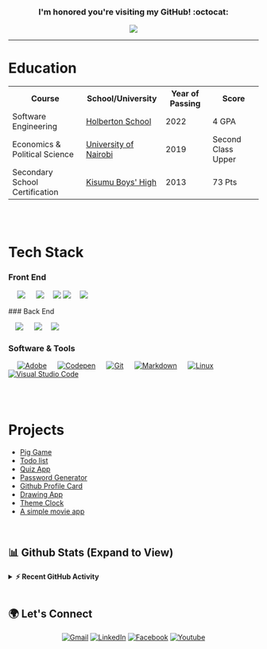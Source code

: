 ###  <p align="center">I'm honored you're visiting my GitHub! :octocat: </p>

  
<p align="center">
  <a href="https://github.com/DenverCoder1/readme-typing-svg"><img src="https://readme-typing-svg.herokuapp.com?lines=Tech%20Enthusiast;Graphic%20Designer;Forever%20A%20Student&center=true&width=500&height=50"></a>
</p>
<hr/>


# Education

<table>
  <tr>
    <th>Course</th>
    <th>School/University</th>
    <th>Year of Passing</th>
    <th>Score</th>
  </tr>
  <tr>
    <td> Software Engineering</td>
    <td><a href="https://www.holbertonschool.com/">Holberton School</a></td>
    <td>2022</td>
    <td>4 GPA</td>
  </tr>
  <tr>
    <td>Economics & Political Science</td>
    <td><a href="https://www.uonbi.ac.ke/">University of Nairobi</a></td>
    <td>2019</td>
    <td>Second Class Upper</td>
  </tr>
  <tr>
    <td>Secondary School Certification</td>
    <td><a href="#">Kisumu Boys' High</a></td>
    <td>2013</td>
    <td>73 Pts</td>
  </tr>
 </table>
    
<Br>
 <Br>


# Tech Stack

### Front End
<p>
&emsp;
<img src="https://img.shields.io/badge/HTML5-E34F26?style=for-the-badge&logo=html5&logoColor=white"> &emsp; <img  src="https://img.shields.io/badge/CSS3-1572B6?style=for-the-badge&logo=css3&logoColor=white"> &emsp;<img  src="https://img.shields.io/badge/JavaScript-F7DF1E?style=for-the-badge&logo=javascript&logoColor=black"> <img  src="https://img.shields.io/badge/Bootstrap-563D7C?style=for-the-badge&logo=bootstrap&logoColor=white">&emsp; <img  src="https://img.shields.io/badge/React-20232A?style=for-the-badge&logo=react&logoColor=61DAFB">  &emsp;
</p>
### Back End

 &emsp;<img src="https://img.shields.io/badge/Python-ffd340?style=for-the-badge&logo=python&logoColor=black"> &emsp; <img src="https://img.shields.io/badge/PHP-686ca3?style=for-the-badge&logo=php&logoColor=white"> &emsp;<img src="https://img.shields.io/badge/Firebase-F5820B?style=for-the-badge&logo=firebase&logoColor=FFCB2B"> &emsp;
	 
### Software & Tools
 
<p>
  &emsp;
    <a href="#"><img alt="Adobe" src="https://img.shields.io/badge/Adobe%20-%23FF0000.svg?logo=adobe&logoColor=white"></a>
  &emsp;
    <a href="#"><img alt="Codepen" src="https://img.shields.io/badge/Codepen-000000.svg?logo=codepen&logoColor=white"></a>
  &emsp;
    <a href="#"><img alt="Git" src="https://img.shields.io/badge/Git%20-%23F05033.svg?logo=git&logoColor=white"></a>
&emsp;
    <a href="#"><img alt="Markdown" src="https://img.shields.io/badge/Markdown-000000?style=flate&logo=markdown&logoColor=white"></a>
  &emsp;
    <a href="#"><img alt="Linux" src="https://img.shields.io/badge/Linux-FCC624?style=flat&logo=linux&logoColor=black"></a>
  &emsp;
    <a href="#"><img alt="Visual Studio Code" src="https://img.shields.io/badge/Visual%20Studio%20Code-0078d7.svg?logo=visual-studio-code&logoColor=white"></a>
  &emsp; 
</p>


<br>
<br>
   
   # Projects

- [Pig Game](https://lnkd.in/diBfEFZ)
- [Todo list](https://lnkd.in/dcWPymdG)
- [Quiz App](https://lnkd.in/dhq4XC7M)
- [Password Generator](https://lnkd.in/dKD94x6)
- [Github Profile Card](https://lnkd.in/dP5WUWg)
- [Drawing App](https://lnkd.in/dk73wsM)
- [Theme Clock](https://lnkd.in/dYEuEhh)
- [A simple movie app](https://lnkd.in/dHwSKmE)
  
<br>
	 
## 📊 Github Stats (Expand to View)  
	 
<details>
  <summary><b>⚡ Recent GitHub Activity</b></summary>
  <br/>
   <a href="https://github.com/winstoneochieng"><img alt="Winstone's Activity Graph" src="https://activity-graph.herokuapp.com/graph?username=winstoneochieng&custom_title=Winstone%20Ochieng's%20Contribution%20Graph&theme=react-dark" /></a>
  <br/>

</details>
	 
<br>
 

## :earth_africa: Let's Connect
<p align="center">
  <a href="mailto:winstoneochieng.wo@gmail.com"><img src="https://img.icons8.com/bubbles/50/000000/gmail.png" alt="Gmail"/></a>
  <a href="https://www.linkedin.com/in/winstone-ochieng-679355b7/"><img src="https://img.icons8.com/bubbles/50/000000/linkedin.png" alt="LinkedIn"/></a>
  <a href="https://web.facebook.com/onyi.wins"><img src="https://img.icons8.com/bubbles/50/000000/facebook-new.png" alt="Facebook"/></a>
  <a href="https://www.youtube.com/channel/UCRa1sJI4RjVV4Yxxbw8sQ9A"><img src="https://img.icons8.com/bubbles/50/000000/youtube.png" alt="Youtube"/></a>
</p>
   
  
<!--
**winstoneochieng/winstoneochieng** is a ✨ _special_ ✨ repository because its `README.md` (this file) appears on your GitHub profile.

Here are some ideas to get you started:

- 🔭 I’m currently working on ...
- 🌱 I’m currently learning ...
- 👯 I’m looking to collaborate on ...
- 💬 Ask me about ...
- 📫 How to reach me: ...
- ⚡ Fun fact: ...
-->
